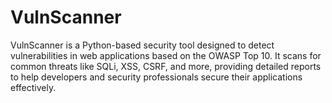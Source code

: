 # VulnScanner
VulnScanner is a Python-based security tool designed to detect vulnerabilities in web applications based on the OWASP Top 10. It scans for common threats like SQLi, XSS, CSRF, and more, providing detailed reports to help developers and security professionals secure their applications effectively.
